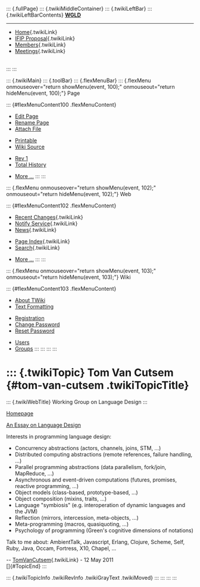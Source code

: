 ::: {.fullPage}
::: {.twikiMiddleContainer}
::: {.twikiLeftBar}
::: {.twikiLeftBarContents}
**[WGLD](http://www.program-transformation.org/view/WGLD/WebHome)**

------------------------------------------------------------------------

-   [Home](WebHome){.twikiLink}
-   [IFIP Proposal](Proposal){.twikiLink}
-   [Members](GroupMembers){.twikiLink}
-   [Meetings](Meetings){.twikiLink}

\
:::
:::

::: {.twikiMain}
::: {.toolBar}
::: {.flexMenuBar}
::: {.flexMenu onmouseover="return showMenu(event, 100);" onmouseout="return hideMenu(event, 100);"}
Page

::: {#flexMenuContent100 .flexMenuContent}
-   [Edit
    Page](http://www.program-transformation.org/edit/WGLD/TomVanCutsem?t=1536829026)
-   [Rename
    Page](http://www.program-transformation.org/rename/WGLD/TomVanCutsem)
-   [Attach
    File](http://www.program-transformation.org/attach/WGLD/TomVanCutsem)

<!-- -->

-   [Printable](http://www.program-transformation.org/view/WGLD/TomVanCutsem?skin=print.pattern)
-   [Wiki
    Source](http://www.program-transformation.org/view/WGLD/TomVanCutsem?skin=text&raw=on&contenttype=text/plain)

<!-- -->

-   [Rev
    1](http://www.program-transformation.org/view/WGLD/TomVanCutsem?rev=1.1)
-   [Total
    History](http://www.program-transformation.org/rdiff/WGLD/TomVanCutsem)

<!-- -->

-   [More
    \...](http://www.program-transformation.org/oops/WGLD/TomVanCutsem?template=oopsmore&param1=1.1&param2=1.1)
:::
:::

::: {.flexMenu onmouseover="return showMenu(event, 102);" onmouseout="return hideMenu(event, 102);"}
Web

::: {#flexMenuContent102 .flexMenuContent}
-   [Recent Changes](WebChanges){.twikiLink}
-   [Notify Service](WebNotify){.twikiLink}
-   [News](WebNews){.twikiLink}

<!-- -->

-   [Page Index](WebIndex){.twikiLink}
-   [Search](WebSearch){.twikiLink}

<!-- -->

-   [More
    \...](http://www.program-transformation.org/oops/WGLD/TomVanCutsem?template=oopsmore&param1=1.1&param2=1.1)
:::
:::

::: {.flexMenu onmouseover="return showMenu(event, 103);" onmouseout="return hideMenu(event, 103);"}
Wiki

::: {#flexMenuContent103 .flexMenuContent}
-   [About
    TWiki](http://www.program-transformation.org/view/TWiki/WebHome)
-   [Text
    Formatting](http://www.program-transformation.org/view/TWiki/TextFormattingRules)

<!-- -->

-   [Registration](http://www.program-transformation.org/view/TWiki/TWikiRegistration)
-   [Change
    Password](http://www.program-transformation.org/view/TWiki/ChangePassword)
-   [Reset
    Password](http://www.program-transformation.org/view/TWiki/ResetPassword)

<!-- -->

-   [Users](http://www.program-transformation.org/view/Main/TWikiUsers)
-   [Groups](http://www.program-transformation.org/view/Main/TWikiGroups)
:::
:::
:::
:::

::: {.twikiTopic}
Tom Van Cutsem {#tom-van-cutsem .twikiTopicTitle}
==============

::: {.twikiWebTitle}
Working Group on Language Design
:::

[Homepage](http://soft.vub.ac.be/~tvcutsem)

[An Essay on Language
Design](http://soft.vub.ac.be/~tvcutsem/whypls.html)

Interests in programming language design:

-   Concurrency abstractions (actors, channels, joins, STM, \...)
-   Distributed computing abstractions (remote references, failure
    handling, \...)
-   Parallel programming abstractions (data parallelism, fork/join,
    MapReduce, \...)
-   Asynchronous and event-driven computations (futures, promises,
    reactive programming, \...)
-   Object models (class-based, prototype-based, \...)
-   Object composition (mixins, traits, \...)
-   Language \"symbiosis\" (e.g. interoperation of dynamic languages and
    the JVM)
-   Reflection (mirrors, intercession, meta-objects, \...)
-   Meta-programming (macros, quasiquoting, \...)
-   Psychology of programming (Green\'s cognitive dimensions of
    notations)

Talk to me about: AmbientTalk, Javascript, Erlang, Clojure, Scheme,
Self, Ruby, Java, Occam, Fortress, X10, Chapel, \...

\-- [TomVanCutsem](../Main/TomVanCutsem){.twikiLink} - 12 May 2011\
[]{#TopicEnd}
:::

::: {.twikiTopicInfo .twikiRevInfo .twikiGrayText .twikiMoved}
:::
:::
:::
:::
